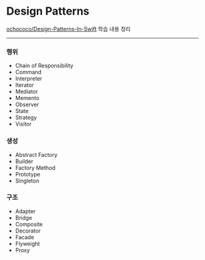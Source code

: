 # Design Patterns

[ochococo/Design-Patterns-In-Swift](https://github.com/ochococo/Design-Patterns-In-Swift) 학습 내용 정리

---

### 행위

- Chain of Responsibility
- Command
- Interpreter
- Iterator
- Mediator
- Memento
- Observer
- State
- Strategy
- Visitor

### 생성

- Abstract Factory
- Builder
- Factory Method
- Prototype
- Singleton

### 구조

- Adapter
- Bridge
- Composite
- Decorator
- Facade
- Flyweight
- Proxy